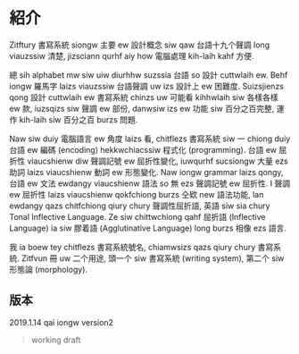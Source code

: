 # 紹介

Zitftury 書寫系統 siongw 主要 ew 設計概念 siw qaw 台語十九个聲調 long viauzssiw 清楚, jizsciann qurhf aiy how 電腦處理 kih-laih kahf 方便.

總 sih alphabet mw siw uiw diurhhw suzssia 台語 so 設計 cuttwlaih ew. Behf iongw 羅馬字 laizs viauzssiw 台語聲調 uw izs 設計上 ew 困難度. Suizsjienzs qong 設計 cuttwlaih ew 書寫系統 chinzs uw 可能看 kihhwlaih siw 各樣各樣 ew 款, iuzsqizs siw 聲調 ew 部份, danwsiw izs ew 功能 siw 百分之百完整, 運作 kih-laih siw 百分之百 burzs 問題.

Naw siw duiy 電腦語言 ew 角度 laizs 看, chitflezs 書寫系統 siw 一 chiong duiy 台語 ew 編碼 (encoding) hekkwchiacssiw 程式化 (programming). 台語 ew 屈折性 viaucshienw diw 聲調記號 ew 屈折性變化, iuwqurhf sucsiongw 大量 ezs 助詞 laizs viaucshienw 動詞 ew 形態變化. Naw iongw grammar laizs qongy, 台語 ew 文法 ewdangy viaucshienw 語法 so 無 ezs 聲調記號 ew 屈折性. I 聲調 ew 屈折性 laizs viaucshienw qokfchiong burzs 仝欵 new 語法功能, lan ewdangy qazs chitfchiong qiury chury 聲調性屈折語, 英語 siw sia chury Tonal Inflective Language. Ze siw chittwchiong qahf 屈折語 (Inflective Language) ia siw 膠着語 (Agglutinative Language) long burzs 相像 ezs 語言.

我 ia boew tey chitflezs 書寫系統號名, chiamwsizs qazs qiury chury 書寫系統. Zitfvun 冊 uw 二个用途, 頭一个 siw 書寫系統 (writing system), 第二个 siw 形態論 (morphology).

## 版本

2019.1.14 qai iongw version2

> working draft
